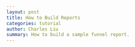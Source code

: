 ```yaml
---
layout: post
title: How to Build Reports
categories: tutorial
author: Charles Liu
summary: How to build a sample funnel report.
---
```

<div id="wistia_eb204fab1a" class="wistia_embed wistia-embed" data-video-width="640" data-video-height="400">
</div>
